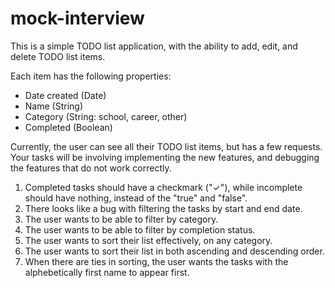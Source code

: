 # mock-interview

This is a simple TODO list application, with the ability to add, edit, and delete TODO list items.

Each item has the following properties:

- Date created (Date)
- Name (String)
- Category (String: school, career, other)
- Completed (Boolean)

Currently, the user can see all their TODO list items, but has a few requests. Your tasks will be involving
implementing the new features, and debugging the features that do not work correctly.

1. Completed tasks should have a checkmark ("✓"), while incomplete should have nothing, instead of the "true" and "false".
2. There looks like a bug with filtering the tasks by start and end date. 
3. The user wants to be able to filter by category.
4. The user wants to be able to filter by completion status.
5. The user wants to sort their list effectively, on any category.
6. The user wants to sort their list in both ascending and descending order.
7. When there are ties in sorting, the user wants the tasks with the alphebetically first name to appear first.